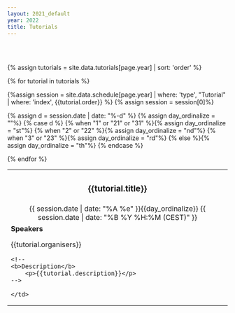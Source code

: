 ```yaml
---
layout: 2021_default
year: 2022
title: Tutorials
---
```


<br><br>

{% assign tutorials = site.data.tutorials[page.year] | sort: 'order' %}

{% for tutorial in tutorials %}

{%assign session = site.data.schedule[page.year] | where: 'type', "Tutorial" | where: 'index', {{tutorial.order}}  %}
{% assign session = session[0]%}

<table class="table  table-striped" id="Tutorial{{tutorial.order}}">
<tr class="bg-dark text-light">
   <th style="text-align:center;"><h3>{{tutorial.title}}</h3></th>
</tr>
<tr></tr>
<tr>
	{% assign d = session.date | date: "%-d" %}
	{% assign day_ordinalize = ""%}
	{% case d %}
	  {% when "1" or "21" or "31" %}{% assign day_ordinalize = "st"%}
	  {% when "2" or "22" %}{% assign day_ordinalize = "nd"%}
	  {% when "3" or "23" %}{% assign day_ordinalize = "rd"%}
	  {% else %}{% assign day_ordinalize = "th"%}
	{% endcase %}
	<td style="text-align:center;">
		<!--<a href="{{site.url}}/schedule/#Day{{session.day}}Round{{session.round}}">-->
			{{ session.date | date: "%A %e" }}{{day_ordinalize}} {{  session.date | date: "%B %Y %H:%M (CEST)" }}
		<!--</a>--> 
    <!--via {%if session.platform-link %}<a href="{{session.platform-link}}" target="_blank">{{session.platform}}</a>{% else%}{{session.platform}}{%endif%}-->
	</td>	
</tr>	
	
<tr>
	<td style="text-align:left;">
		<b>Speakers</b>
		<p>{{tutorial.organisers}}</p>
		
    <!--
    <b>Description</b>
		<p>{{tutorial.description}}</p>
    -->

	</td>
</tr>	

{% endfor %}
